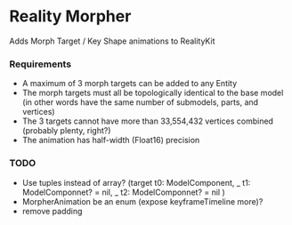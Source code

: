 #  Reality Morpher

Adds Morph Target / Key Shape animations to RealityKit

### Requirements

- A maximum of 3 morph targets can be added to any Entity
- The morph targets must all be topologically identical to the base model (in other words have the same number of submodels, parts, and vertices)
- The 3 targets cannot have more than 33,554,432 vertices combined (probably plenty, right?)
- The animation has half-width (Float16) precision

### TODO

- Use tuples instead of array? (target t0: ModelComponent, _ t1: ModelComponnet? = nil, _ t2: ModelComponnet? = nil )
- MorpherAnimation be an enum (expose keyframeTimeline more)?
- remove padding
